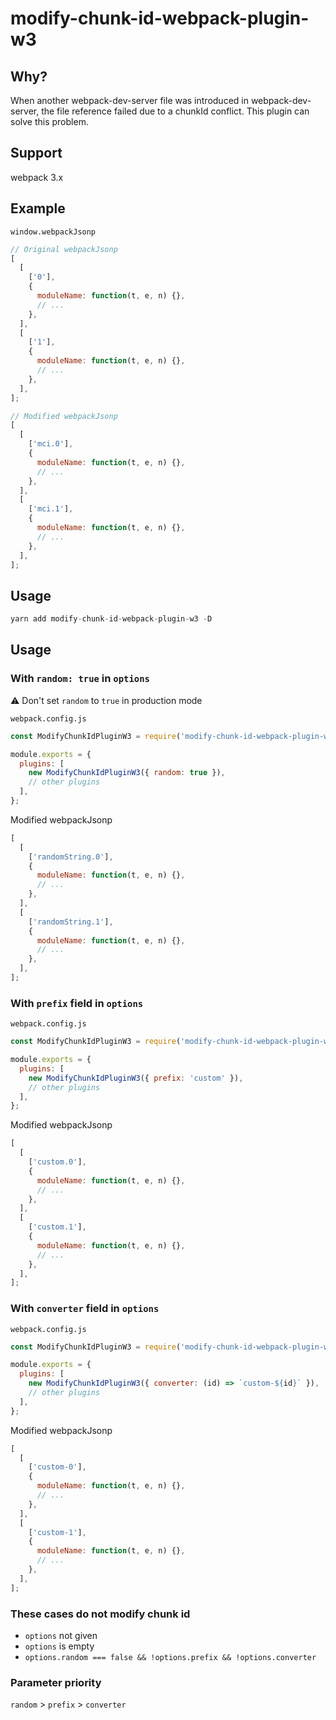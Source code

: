 # modify-chunk-id-webpack-plugin-w3

## Why?

When another webpack-dev-server file was introduced in webpack-dev-server, the file reference failed due to a chunkId conflict. This plugin can solve this problem.

## Support

webpack 3.x

## Example

`window.webpackJsonp`

```javascript
// Original webpackJsonp
[
  [
    ['0'],
    {
      moduleName: function(t, e, n) {},
      // ...
    },
  ],
  [
    ['1'],
    {
      moduleName: function(t, e, n) {},
      // ...
    },
  ],
];

// Modified webpackJsonp
[
  [
    ['mci.0'],
    {
      moduleName: function(t, e, n) {},
      // ...
    },
  ],
  [
    ['mci.1'],
    {
      moduleName: function(t, e, n) {},
      // ...
    },
  ],
];
```

## Usage

```javascript
yarn add modify-chunk-id-webpack-plugin-w3 -D
```

## Usage

### With `random: true` in `options`

⚠️ Don't set `random` to `true` in production mode

`webpack.config.js`

```javascript
const ModifyChunkIdPluginW3 = require('modify-chunk-id-webpack-plugin-w3');

module.exports = {
  plugins: [
    new ModifyChunkIdPluginW3({ random: true }),
    // other plugins
  ],
};
```

Modified webpackJsonp

```javascript
[
  [
    ['randomString.0'],
    {
      moduleName: function(t, e, n) {},
      // ...
    },
  ],
  [
    ['randomString.1'],
    {
      moduleName: function(t, e, n) {},
      // ...
    },
  ],
];
```

### With `prefix` field in `options`

`webpack.config.js`

```javascript
const ModifyChunkIdPluginW3 = require('modify-chunk-id-webpack-plugin-w3');

module.exports = {
  plugins: [
    new ModifyChunkIdPluginW3({ prefix: 'custom' }),
    // other plugins
  ],
};
```

Modified webpackJsonp

```javascript
[
  [
    ['custom.0'],
    {
      moduleName: function(t, e, n) {},
      // ...
    },
  ],
  [
    ['custom.1'],
    {
      moduleName: function(t, e, n) {},
      // ...
    },
  ],
];
```

### With `converter` field in `options`

`webpack.config.js`

```javascript
const ModifyChunkIdPluginW3 = require('modify-chunk-id-webpack-plugin-w3');

module.exports = {
  plugins: [
    new ModifyChunkIdPluginW3({ converter: (id) => `custom-${id}` }),
    // other plugins
  ],
};
```

Modified webpackJsonp

```javascript
[
  [
    ['custom-0'],
    {
      moduleName: function(t, e, n) {},
      // ...
    },
  ],
  [
    ['custom-1'],
    {
      moduleName: function(t, e, n) {},
      // ...
    },
  ],
];
```

### These cases do not modify chunk id

- `options` not given
- `options` is empty
- `options.random === false && !options.prefix && !options.converter`

### Parameter priority

`random` > `prefix` > `converter`
